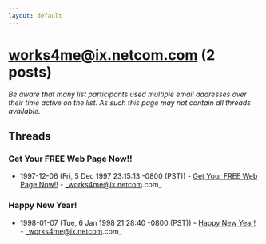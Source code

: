 ```yaml
---
layout: default
---
```


# works4me@ix.netcom.com (2 posts)

_Be aware that many list participants used multiple email addresses over their time active on the list. As such this page may not contain all threads available._

## Threads

### Get Your FREE Web Page Now!!
+ 1997-12-06 (Fri, 5 Dec 1997 23:15:13 -0800 (PST)) - [Get Your FREE Web Page Now!!](/archive/1997/12/3d27cbd2fca730233d6343fee726575035fe9e50864234bcdf1bb046e24b86e0) - _works4me@ix.netcom.com_

### Happy New Year!
+ 1998-01-07 (Tue, 6 Jan 1998 21:28:40 -0800 (PST)) - [Happy New Year!](/archive/1998/01/fc24a0ff1d2fa5ce3391d76d8fb6d524c04ccf8700013438809778e588ca3e4a) - _works4me@ix.netcom.com_

